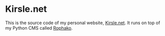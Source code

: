 # Kirsle.net

This is the source code of my personal website,
[Kirsle.net](http://www.kirsle.net/). It runs on top of my Python CMS called
[Rophako](https://github.com/kirsle/rophako).
